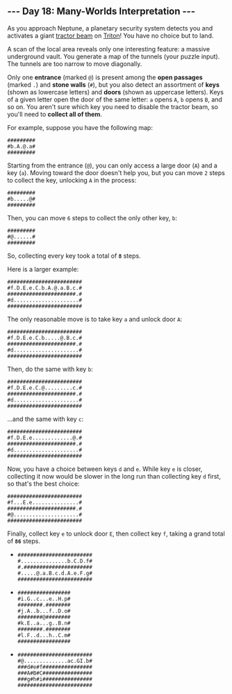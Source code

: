 <article class="day-desc"><h2>--- Day 18: Many-Worlds Interpretation ---</h2><p>As you approach Neptune, a planetary security system detects you and activates a giant <a href="https://en.wikipedia.org/wiki/Tractor_beam">tractor beam</a> on <a href="https://en.wikipedia.org/wiki/Triton_(moon)">Triton</a>!  You have no choice but to land.</p>
<p>A scan of the local area reveals only one interesting feature: a massive underground vault.  You generate a map of the tunnels (your puzzle input).  The tunnels are too narrow to move diagonally.</p>
<p>Only one <b>entrance</b> (marked <code>@</code>) is present among the <b>open passages</b> (marked <code>.</code>) and <b>stone walls</b> (<code>#</code>), but you also detect an assortment of <b>keys</b> (shown as lowercase letters) and <b>doors</b> (shown as uppercase letters). Keys of a given letter open the door of the same letter: <code>a</code> opens <code>A</code>, <code>b</code> opens <code>B</code>, and so on.  You aren't sure which key you need to disable the tractor beam, so you'll need to <b>collect all of them</b>.</p>
<p>For example, suppose you have the following map:</p>
<pre><code>#########
#b.A.@.a#
#########
</code></pre>
<p>Starting from the entrance (<code>@</code>), you can only access a large door (<code>A</code>) and a key (<code>a</code>). Moving toward the door doesn't help you, but you can move <code>2</code> steps to collect the key, unlocking <code>A</code> in the process:</p>
<pre><code>#########
#b.....@#
#########
</code></pre>
<p>Then, you can move <code>6</code> steps to collect the only other key, <code>b</code>:</p>
<pre><code>#########
#@......#
#########
</code></pre>
<p>So, collecting every key took a total of <code><b>8</b></code> steps.</p>
<p>Here is a larger example:</p>
<pre><code>########################
#f.D.E.e.C.b.A.@.a.B.c.#
######################.#
#d.....................#
########################
</code></pre>
<p>The only reasonable move is to take key <code>a</code> and unlock door <code>A</code>:</p>
<pre><code>########################
#f.D.E.e.C.b.....@.B.c.#
######################.#
#d.....................#
########################
</code></pre>
<p>Then, do the same with key <code>b</code>:</p>
<pre><code>########################
#f.D.E.e.C.@.........c.#
######################.#
#d.....................#
########################
</code></pre>
<p>...and the same with key <code>c</code>:</p>
<pre><code>########################
#f.D.E.e.............@.#
######################.#
#d.....................#
########################
</code></pre>
<p>Now, you have a choice between keys <code>d</code> and <code>e</code>.  While key <code>e</code> is closer, collecting it now would be slower in the long run than collecting key <code>d</code> first, so that's the best choice:</p>
<pre><code>########################
#f...E.e...............#
######################.#
#@.....................#
########################
</code></pre>
<p>Finally, collect key <code>e</code> to unlock door <code>E</code>, then collect key <code>f</code>, taking a grand total of <code><b>86</b></code> steps.</p>

<ul>
<li><pre><code>########################
#...............b.C.D.f#
#.######################
#.....@.a.B.c.d.A.e.F.g#
########################
</code></pre>
</li>
<li><pre><code>#################
#i.G..c...e..H.p#
########.########
#j.A..b...f..D.o#
########@########
#k.E..a...g..B.n#
########.########
#l.F..d...h..C.m#
#################
</code></pre>
</li>
<li><pre><code>########################
#@..............ac.GI.b#
###d#e#f################
###A#B#C################
###g#h#i################
########################
</code></pre>
</li>
</ul>

</article>

<form method="post" action="18/answer"><input type="hidden" name="level" value="1"></form>